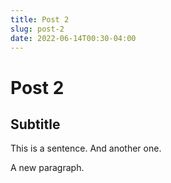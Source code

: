 ```yaml
---
title: Post 2
slug: post-2
date: 2022-06-14T00:30-04:00
---
```


# Post 2

## Subtitle

This is a sentence.
And another one.

A new paragraph.

